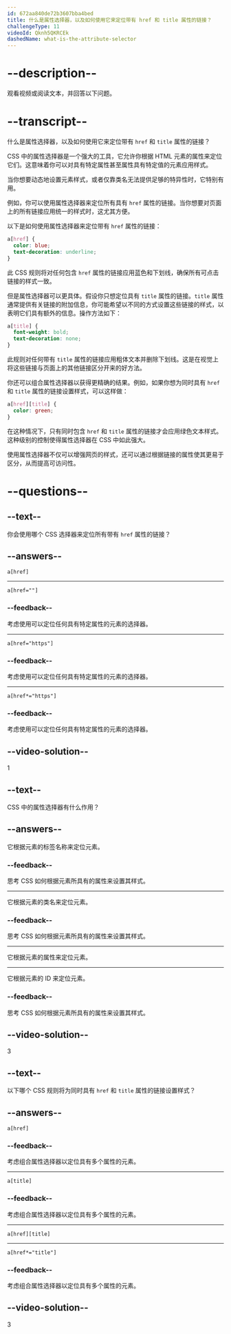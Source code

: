 ```yaml
---
id: 672aa840de72b3607bba4bed
title: 什么是属性选择器，以及如何使用它来定位带有 href 和 title 属性的链接？
challengeType: 11
videoId: Qknh5QKRCEk
dashedName: what-is-the-attribute-selector
---
```


# --description--

观看视频或阅读文本，并回答以下问题。

# --transcript--

什么是属性选择器，以及如何使用它来定位带有 `href` 和 `title` 属性的链接？

CSS 中的属性选择器是一个强大的工具，它允许你根据 HTML 元素的属性来定位它们。这意味着你可以对具有特定属性甚至属性具有特定值的元素应用样式。

当你想要动态地设置元素样式，或者仅靠类名无法提供足够的特异性时，它特别有用。

例如，你可以使用属性选择器来定位所有具有 `href` 属性的链接。当你想要对页面上的所有链接应用统一的样式时，这尤其方便。

以下是如何使用属性选择器来定位带有 `href` 属性的链接：

```css
a[href] {
  color: blue;
  text-decoration: underline;
}
```

此 CSS 规则将对任何包含 `href` 属性的链接应用蓝色和下划线，确保所有可点击链接的样式一致。

但是属性选择器可以更具体。假设你只想定位具有 `title` 属性的链接。`title` 属性通常提供有关链接的附加信息，你可能希望以不同的方式设置这些链接的样式，以表明它们具有额外的信息。操作方法如下：

```css
a[title] {
  font-weight: bold;
  text-decoration: none;
}
```

此规则对任何带有 `title` 属性的链接应用粗体文本并删除下划线。这是在视觉上将这些链接与页面上的其他链接区分开来的好方法。

你还可以组合属性选择器以获得更精确的结果。例如，如果你想为同时具有 `href` 和 `title` 属性的链接设置样式，可以这样做：

```css
a[href][title] {
  color: green;
}
```

在这种情况下，只有同时包含 `href` 和 `title` 属性的链接才会应用绿色文本样式。这种级别的控制使得属性选择器在 CSS 中如此强大。

使用属性选择器不仅可以增强网页的样式，还可以通过根据链接的属性使其更易于区分，从而提高可访问性。

# --questions--

## --text--

你会使用哪个 CSS 选择器来定位所有带有 `href` 属性的链接？

## --answers--

`a[href]`

---

`a[href=""]`

### --feedback--

考虑使用可以定位任何具有特定属性的元素的选择器。

---

`a[href="https"]`

### --feedback--

考虑使用可以定位任何具有特定属性的元素的选择器。

---

`a[href*="https"]`

### --feedback--

考虑使用可以定位任何具有特定属性的元素的选择器。

## --video-solution--

1

## --text--

CSS 中的属性选择器有什么作用？

## --answers--

它根据元素的标签名称来定位元素。

### --feedback--

思考 CSS 如何根据元素所具有的属性来设置其样式。

---

它根据元素的类名来定位元素。

### --feedback--

思考 CSS 如何根据元素所具有的属性来设置其样式。

---

它根据元素的属性来定位元素。

---

它根据元素的 ID 来定位元素。

### --feedback--

思考 CSS 如何根据元素所具有的属性来设置其样式。

## --video-solution--

3

## --text--

以下哪个 CSS 规则将为同时具有 `href` 和 `title` 属性的链接设置样式？

## --answers--

`a[href]`

### --feedback--

考虑组合属性选择器以定位具有多个属性的元素。

---

`a[title]`

### --feedback--

考虑组合属性选择器以定位具有多个属性的元素。

---

`a[href][title]`

---

`a[href*="title"]`

### --feedback--

考虑组合属性选择器以定位具有多个属性的元素。

## --video-solution--

3

